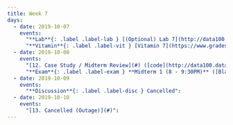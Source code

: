 ```yaml
---
title: Week 7
days:
  - date: 2019-10-07
    events:
      "**Lab**{: .label .label-lab } [(Optional) Lab 7](http://data100.datahub.berkeley.edu/hub/user-redirect/git-sync?repo=https://github.com/DS-100/fa19&subPath=lab/lab07/) ([solutions](http://data100.datahub.berkeley.edu/hub/user-redirect/git-sync?repo=https://github.com/DS-100/fa19&subPath=lab/lab07/lab07-sol.ipynb))":
      "**Vitamin**{: .label .label-vit } [Vitamin 7](https://www.gradescope.com/courses/57158/assignments/264275/) ([solutions](../resources/assets/vitamins/vit07_sol.pdf))":
  - date: 2019-10-08
    events:
      "[12. Case Study / Midterm Review](#) ([code](http://data100.datahub.berkeley.edu/hub/user-redirect/git-sync?repo=https://github.com/DS-100/fa19-public-archive&subPath=lecture/lec12)) ([webcast](https://www.youtube.com/watch?v=d-OIjwJSSMA))":
      "**Exam**{: .label .label-exam } **Midterm 1 (8 - 9:30PM)** ([Blank](../resources/assets/exams/fa19/fa19midterm1.pdf)) ([Solutions](../resources/assets/exams/fa19/fa19midterm1sol.pdf))":
  - date: 2019-10-09
    events:
      "**Discussion**{: .label .label-disc } Cancelled":
  - date: 2019-10-10
    events:
      "[13. Cancelled (Outage)](#)":
---
```

